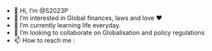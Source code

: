 - 👋 Hi, I’m @S2023P
- 👀 I’m interested in Global finances, laws and love ❤️
- 🌱 I’m currently learning life everyday.
- 💞️ I’m looking to collaborate on Globalisation and policy regulations 
- 📫 How to reach me : 

<!---
S2023P/S2023P is a ✨ special ✨ repository because its `README.md` (this file) appears on your GitHub profile.
You can click the Preview link to take a look at your changes.
--->
